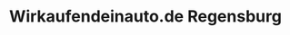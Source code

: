 ---
title: "Wirkaufendeinauto.de Regensburg"
url: /regensburg/wirkaufendeinauto-de-regensburg/
shop: Autohaus
---